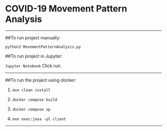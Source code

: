 # COVID-19 Movement Pattern Analysis

***

##To run project manually:

`python3 MovementPatternAnalysis.py`

##To run project in Jupyter:

`Jupyter Notebook`
Click run.

---

##To run the project using docker:

1) `mvn clean install`

2) `docker compose build`

3) `docker compose up`

4) `mvn exec:java -pl client`

***
